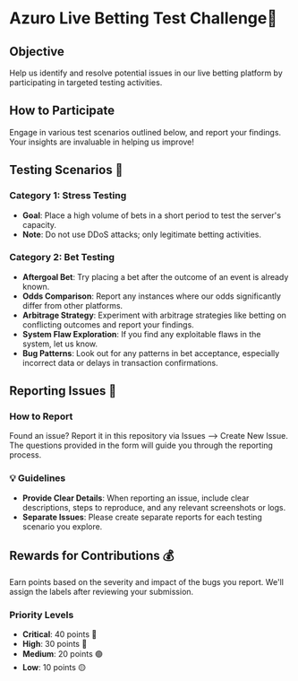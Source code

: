 # Azuro Live Betting Test Challenge🌟

## Objective
Help us identify and resolve potential issues in our live betting platform by participating in targeted testing activities.

## How to Participate
Engage in various test scenarios outlined below, and report your findings. Your insights are invaluable in helping us improve!

## Testing Scenarios 🧪

### Category 1: Stress Testing
- **Goal**: Place a high volume of bets in a short period to test the server's capacity.
- **Note**: Do not use DDoS attacks; only legitimate betting activities.

### Category 2: Bet Testing
- **Aftergoal Bet**: Try placing a bet after the outcome of an event is already known.
- **Odds Comparison**: Report any instances where our odds significantly differ from other platforms.
- **Arbitrage Strategy**: Experiment with arbitrage strategies like betting on conflicting outcomes and report your findings.
- **System Flaw Exploration**: If you find any exploitable flaws in the system, let us know.
- **Bug Patterns**: Look out for any patterns in bet acceptance, especially incorrect data or delays in transaction confirmations.

## Reporting Issues 📝

### How to Report
Found an issue? Report it in this repository via Issues --> Create New Issue. The questions provided in the form will guide you through the reporting process.

### 💡 Guidelines
- **Provide Clear Details**: When reporting an issue, include clear descriptions, steps to reproduce, and any relevant screenshots or logs.
- **Separate Issues**: Please create separate reports for each testing scenario you explore.

## Rewards for Contributions 💰

Earn points based on the severity and impact of the bugs you report. We'll assign the labels after reviewing your submission.

### Priority Levels
- **Critical**: 40 points 🔴
- **High**: 30 points 🔵
- **Medium**: 20 points 🟢
- **Low**: 10 points 🟡
